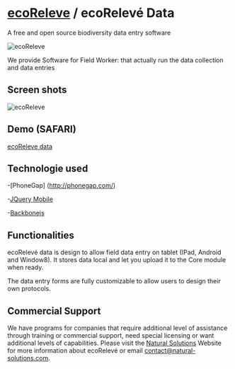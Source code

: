 [ecoReleve](http://naturalsolutions.github.com/ecoReleve/) / ecoRelevé Data
=========
A free and open source biodiversity data entry software

![ecoReleve](https://raw.github.com/NaturalSolutions/ecoReleve-Data/master/Logo/logo-LABS_DATA.jpg)

We provide Software for Field Worker: that actually run the data collection and data entries



Screen shots
------------
![ecoReleve](https://raw.github.com/NaturalSolutions/ecoReleve-Data/master/Screen/Screen.png)

Demo (SAFARI)
------------

[ecoReleve data](http://www.natural-solutions.eu/ecoreleve-mobile/)

Technologie used
------------
-[PhoneGap] (http://phonegap.com/)

-[JQuery Mobile](http://jquerymobile.com/)

-[Backbonejs](http://backbonejs.org/)

Functionalities
------------

ecoRelevé data is design to allow field data entry on tablet (IPad, Android and Window8).
It stores data local and let you upload it to the Core module when ready.

The data entry forms are fully customizable to allow users to design their own protocols.


Commercial Support
------------

We have programs for companies that require additional level of assistance through training or commercial support, need special licensing or want additional levels of capabilities. Please visit the  [Natural Solutions](http://www.natural-solutions.eu/) Website for more information about ecoRelevé or email contact@natural-solutions.com.





